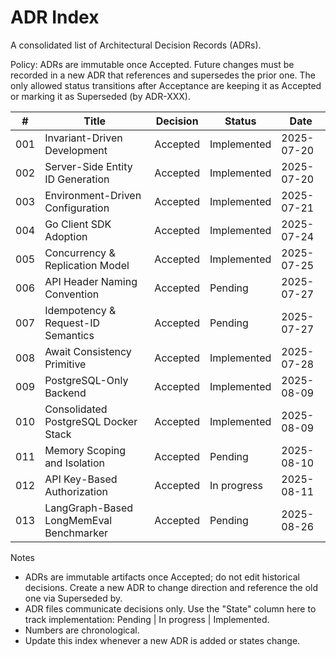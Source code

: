 # ADR Index

A consolidated list of Architectural Decision Records (ADRs).

Policy: ADRs are immutable once Accepted. Future changes must be recorded in a new ADR that references and supersedes the prior one. The only allowed status transitions after Acceptance are keeping it as Accepted or marking it as Superseded (by ADR-XXX).

| #   | Title                               | Decision   | Status        | Date       |
|-----|-------------------------------------|----------|--------------|------------|
| 001 | Invariant-Driven Development        | Accepted | Implemented  | 2025-07-20 |
| 002 | Server-Side Entity ID Generation    | Accepted | Implemented  | 2025-07-20 |
| 003 | Environment-Driven Configuration    | Accepted | Implemented  | 2025-07-21 |
| 004 | Go Client SDK Adoption              | Accepted | Implemented  | 2025-07-24 |
| 005 | Concurrency & Replication Model     | Accepted | Implemented  | 2025-07-25 |
| 006 | API Header Naming Convention        | Accepted | Pending      | 2025-07-27 |
| 007 | Idempotency & Request-ID Semantics  | Accepted | Pending      | 2025-07-27 |
| 008 | Await Consistency Primitive         | Accepted | Implemented  | 2025-07-28 |
| 009 | PostgreSQL-Only Backend             | Accepted | Implemented  | 2025-08-09 |
| 010 | Consolidated PostgreSQL Docker Stack| Accepted | Implemented  | 2025-08-09 |
| 011 | Memory Scoping and Isolation        | Accepted | Pending      | 2025-08-10 |
| 012 | API Key-Based Authorization         | Accepted | In progress  | 2025-08-11 |
| 013 | LangGraph-Based LongMemEval Benchmarker | Accepted | Pending   | 2025-08-26 |

Notes
- ADRs are immutable artifacts once Accepted; do not edit historical decisions. Create a new ADR to change direction and reference the old one via Superseded by.
- ADR files communicate decisions only. Use the "State" column here to track implementation: Pending | In progress | Implemented.
- Numbers are chronological.
- Update this index whenever a new ADR is added or states change.
